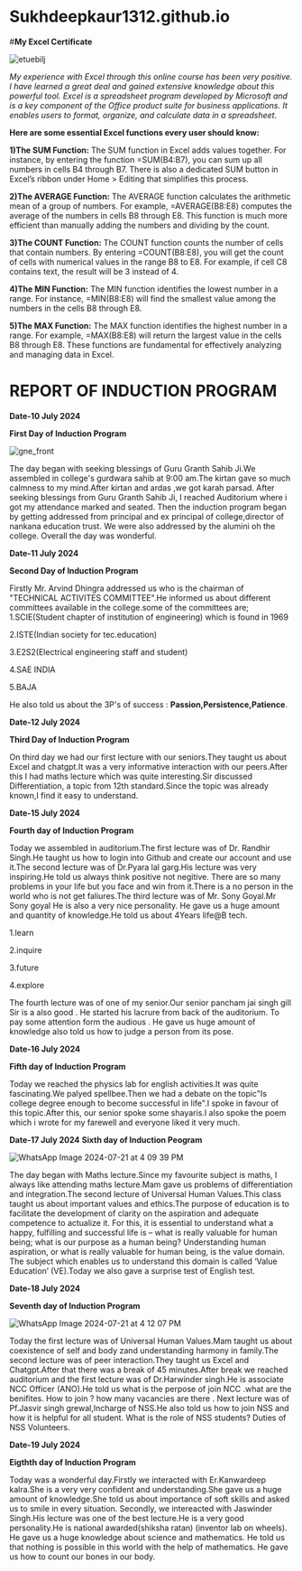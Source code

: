 # Sukhdeepkaur1312.github.io 

#**My Excel Certificate**

![etuebilj](https://github.com/user-attachments/assets/6cb4882e-6f45-450b-8a61-a8aa1df8c0a4)

_My experience with Excel through this online course has been very positive. I have learned a great deal and gained extensive knowledge about this powerful tool. Excel is a spreadsheet program developed by Microsoft and is a key component of the Office product suite for business applications. It enables users to format, organize, and calculate data in a spreadsheet._

**Here are some essential Excel functions every user should know:**

**1)The SUM Function:**
The SUM function in Excel adds values together. For instance, by entering the function =SUM(B4:B7), you can sum up all numbers in cells B4 through B7. There is also a dedicated SUM button in Excel’s ribbon under Home > Editing that simplifies this process.

**2)The AVERAGE Function:**
The AVERAGE function calculates the arithmetic mean of a group of numbers. For example, =AVERAGE(B8:E8) computes the average of the numbers in cells B8 through E8. This function is much more efficient than manually adding the numbers and dividing by the count.

**3)The COUNT Function:**
The COUNT function counts the number of cells that contain numbers. By entering =COUNT(B8:E8), you will get the count of cells with numerical values in the range B8 to E8. For example, if cell C8 contains text, the result will be 3 instead of 4.

**4)The MIN Function:**
The MIN function identifies the lowest number in a range. For instance, =MIN(B8:E8) will find the smallest value among the numbers in the cells B8 through E8.

**5)The MAX Function:**
The MAX function identifies the highest number in a range. For example, =MAX(B8:E8) will return the largest value in the cells B8 through E8.
These functions are fundamental for effectively analyzing and managing data in Excel.




# **REPORT OF INDUCTION PROGRAM**

**Date-10 July 2024**

**First Day of Induction Program**

![gne_front](https://github.com/user-attachments/assets/7832c6ab-e3b5-434a-a09b-c30d89085690)

The day began with seeking blessings of Guru Granth Sahib Ji.We assembled in college's gurdwara sahib at 9:00 am.The kirtan gave so much calmness to my mind.After kirtan and ardas ,we got karah parsad.
After seeking blessings from Guru Granth Sahib Ji, I reached Auditorium where i got my attendance marked and seated. Then the induction program began by getting addressed from principal and ex principal of college,director of nankana education trust. We were also addressed by the alumini oh the college. Overall the day was wonderful.

**Date-11 July 2024**

**Second Day of Induction Program** 

Firstly Mr. Arvind Dhingra addressed us who is the chairman of "TECHNICAL ACTIVITES COMMITTEE".He informed us about different committees available in the college.some of the committees are;
1.SCIE(Student chapter of institution of engineering) which is found in 1969

2.ISTE(Indian society for tec.education)

3.E2S2(Electrical engineering staff and student)

4.SAE INDIA

5.BAJA

He also told us about the 3P's of success : **Passion,Persistence,Patience**.

**Date-12 July 2024**

**Third Day of Induction Program**

On third day we had our first lecture with our seniors.They taught us about Excel and chatgpt.It was a very informative interaction with  our peers.After this I had maths lecture which was quite interesting.Sir discussed Differentiation, a topic from 12th standard.Since the topic was already known,I find it easy to understand.

**Date-15 July 2024**

**Fourth day of Induction Program**

Today we assembled in auditorium.The first lecture was of Dr. Randhir Singh.He taught us how to login into Github and create our account and use it.The second lecture was of Dr.Pyara lal garg.His lecture was very inspiring.He told us always think positive not negitive. There are so many problems in your life but you face and win from it.There is a no person in the world who is not get faliures.The third lecture was of Mr. Sony Goyal.Mr Sony goyal He is also a very nice personality. He gave us a huge amount and quantity of knowledge.He told us about 4Years life@B tech.

1.learn

2.inquire

3.future

4.explore

The fourth lecture was of one of my senior.Our senior pancham jai singh gill Sir is a also good . He started his lacrure from back of the auditorium. To pay some attention form the audious . He gave us huge amount of knowledge also told us how to judge a person from its pose.

**Date-16 July 2024**

**Fifth day of Induction Program**

Today we reached the physics lab for  english activities.It was quite fascinating.We palyed spellbee.Then we had a debate on the topic"Is college degree enough to become successful in life".I spoke in favour of this topic.After this, our senior spoke some shayaris.I also spoke the poem which i wrote for my farewell and everyone liked it very much.

**Date-17 July 2024**
**Sixth day of Induction Peogram**

![WhatsApp Image 2024-07-21 at 4 09 39 PM](https://github.com/user-attachments/assets/a270a7f0-d2d7-49d1-9128-12ff168fa714)

The day began with Maths lecture.Since my favourite subject is maths, I always like attending maths lecture.Mam gave us problems of differentiation and integration.The second lecture of Universal Human Values.This class taught us about important values and ethics.The purpose of education is to facilitate the development of clarity on the aspiration and adequate competence to actualize it. For this, it is essential to understand what a happy, fulfilling and successful life is – what is really valuable for human being; what is our purpose as a human being? Understanding human aspiration, or what is really valuable for human being, is the value domain. The subject which enables us to understand this domain is called ‘Value Education’ (VE).Today we also gave a surprise test of English test.

**Date-18 July 2024**

**Seventh day of Induction Program**

![WhatsApp Image 2024-07-21 at 4 12 07 PM](https://github.com/user-attachments/assets/77ebe782-c84a-40d1-b6a2-292707349a21)

Today the first lecture was of Universal Human Values.Mam taught us about coexistence of self and body zand understanding harmony in family.The second lecture was of peer interaction.They taught us Excel and Chatgpt.After that there was a break of 45 minutes.After break we reached auditorium and the first lecture was of Dr.Harwinder singh.He is associate NCC Officer (ANO).He told us what is the perpose of join NCC .what are the benifites. How to join ? how many vacancies are there . Next lecture was of Pf.Jasvir singh grewal,Incharge of NSS.He also told us how to join NSS and how it is helpful for all student. What is the role of NSS students? Duties of NSS Volunteers.

**Date-19 July 2024**

**Eigthth day of Induction Program**

Today was a wonderful day.Firstly we interacted with Er.Kanwardeep kalra.She is a very very confident and understanding.She gave us a huge amount of knowledge.She told us about importance of soft skills and asked us to smile in every situation.
Secondly, we intereacted with Jaswinder Singh.His lecture was one of the best lecture.He is a very good personality.He is national awarded(shiksha ratan) (inventor lab on wheels). He gave us a huge knowledge about science and mathematics. He told us that nothing is possible in this world with the help of mathematics. He gave us how to count our bones in our body.






